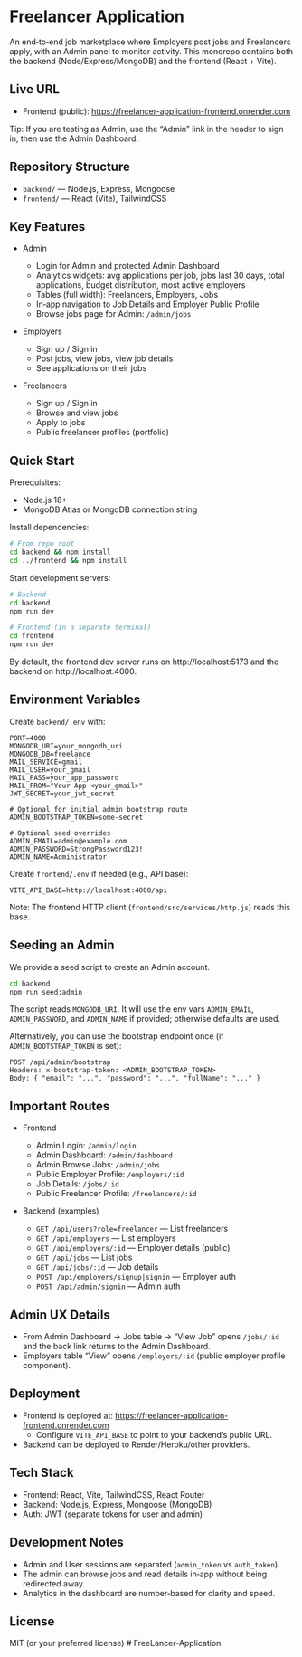 # Freelancer Application

An end‑to‑end job marketplace where Employers post jobs and Freelancers apply, with an Admin panel to monitor activity. This monorepo contains both the backend (Node/Express/MongoDB) and the frontend (React + Vite).

## Live URL

- Frontend (public): https://freelancer-application-frontend.onrender.com

Tip: If you are testing as Admin, use the “Admin” link in the header to sign in, then use the Admin Dashboard.

## Repository Structure

- `backend/` — Node.js, Express, Mongoose
- `frontend/` — React (Vite), TailwindCSS

## Key Features

- Admin
  - Login for Admin and protected Admin Dashboard
  - Analytics widgets: avg applications per job, jobs last 30 days, total applications, budget distribution, most active employers
  - Tables (full width): Freelancers, Employers, Jobs
  - In‑app navigation to Job Details and Employer Public Profile
  - Browse jobs page for Admin: `/admin/jobs`

- Employers
  - Sign up / Sign in
  - Post jobs, view jobs, view job details
  - See applications on their jobs

- Freelancers
  - Sign up / Sign in
  - Browse and view jobs
  - Apply to jobs
  - Public freelancer profiles (portfolio)

## Quick Start

Prerequisites:

- Node.js 18+
- MongoDB Atlas or MongoDB connection string

Install dependencies:

```bash
# From repo root
cd backend && npm install
cd ../frontend && npm install
```

Start development servers:

```bash
# Backend
cd backend
npm run dev

# Frontend (in a separate terminal)
cd frontend
npm run dev
```

By default, the frontend dev server runs on http://localhost:5173 and the backend on http://localhost:4000.

## Environment Variables

Create `backend/.env` with:

```
PORT=4000
MONGODB_URI=your_mongodb_uri
MONGODB_DB=freelance
MAIL_SERVICE=gmail
MAIL_USER=your_gmail
MAIL_PASS=your_app_password
MAIL_FROM="Your App <your_gmail>"
JWT_SECRET=your_jwt_secret

# Optional for initial admin bootstrap route
ADMIN_BOOTSTRAP_TOKEN=some-secret

# Optional seed overrides
ADMIN_EMAIL=admin@example.com
ADMIN_PASSWORD=StrongPassword123!
ADMIN_NAME=Administrator
```

Create `frontend/.env` if needed (e.g., API base):

```
VITE_API_BASE=http://localhost:4000/api
```

Note: The frontend HTTP client (`frontend/src/services/http.js`) reads this base.

## Seeding an Admin

We provide a seed script to create an Admin account.

```bash
cd backend
npm run seed:admin
```

The script reads `MONGODB_URI`. It will use the env vars `ADMIN_EMAIL`, `ADMIN_PASSWORD`, and `ADMIN_NAME` if provided; otherwise defaults are used.

Alternatively, you can use the bootstrap endpoint once (if `ADMIN_BOOTSTRAP_TOKEN` is set):

```
POST /api/admin/bootstrap
Headers: x-bootstrap-token: <ADMIN_BOOTSTRAP_TOKEN>
Body: { "email": "...", "password": "...", "fullName": "..." }
```

## Important Routes

- Frontend
  - Admin Login: `/admin/login`
  - Admin Dashboard: `/admin/dashboard`
  - Admin Browse Jobs: `/admin/jobs`
  - Public Employer Profile: `/employers/:id`
  - Job Details: `/jobs/:id`
  - Public Freelancer Profile: `/freelancers/:id`

- Backend (examples)
  - `GET /api/users?role=freelancer` — List freelancers
  - `GET /api/employers` — List employers
  - `GET /api/employers/:id` — Employer details (public)
  - `GET /api/jobs` — List jobs
  - `GET /api/jobs/:id` — Job details
  - `POST /api/employers/signup|signin` — Employer auth
  - `POST /api/admin/signin` — Admin auth

## Admin UX Details

- From Admin Dashboard → Jobs table → “View Job” opens `/jobs/:id` and the back link returns to the Admin Dashboard.
- Employers table “View” opens `/employers/:id` (public employer profile component).

## Deployment

- Frontend is deployed at: https://freelancer-application-frontend.onrender.com
  - Configure `VITE_API_BASE` to point to your backend’s public URL.
- Backend can be deployed to Render/Heroku/other providers.

## Tech Stack

- Frontend: React, Vite, TailwindCSS, React Router
- Backend: Node.js, Express, Mongoose (MongoDB)
- Auth: JWT (separate tokens for user and admin)

## Development Notes

- Admin and User sessions are separated (`admin_token` vs `auth_token`).
- The admin can browse jobs and read details in‑app without being redirected away.
- Analytics in the dashboard are number‑based for clarity and speed.

## License

MIT (or your preferred license)
#   F r e e L a n c e r - A p p l i c a t i o n  
 